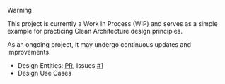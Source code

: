 > [!WARNING]
>
> This project is currently a Work In Process (WIP) and serves as a simple example for practicing Clean Architecture design principles.
>
> As an ongoing project, it may undergo continuous updates and improvements.

- Design Entities: [PR](https://github.com/yisu-kim/grape-job/pull/2), Issues [#1](https://github.com/yisu-kim/grape-job/issues/1)
- Design Use Cases

